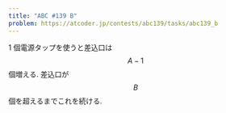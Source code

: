 ```yaml
---
title: "ABC #139 B"
problem: https://atcoder.jp/contests/abc139/tasks/abc139_b
---
```

1 個電源タップを使うと差込口は $$ A-1 $$ 個増える. 差込口が $$ B $$ 個を超えるまでこれを続ける.
